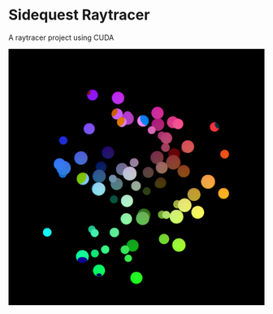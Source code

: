 # Sidequest Raytracer
A raytracer project using CUDA

![image.png](/image.png?raw=true "Latest Render Test")